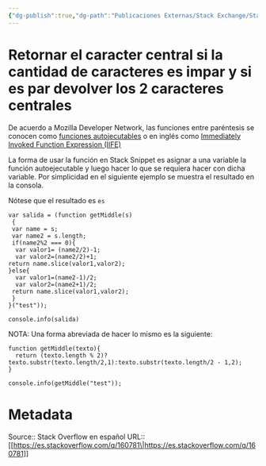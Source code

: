 ```yaml
---
{"dg-publish":true,"dg-path":"Publicaciones Externas/Stack Exchange/Stack Overflow en español/es.stackoverflow.com-160781.md","permalink":"/publicaciones-externas/stack-exchange/stack-overflow-en-espanol/es-stackoverflow-com-160781/","title":"Retornar el caracter central si la cantidad de caracteres es impar y si es par devolver los 2 caracteres centrales","hide":true,"noteIcon":"\"0\"","created":"2024-04-03T12:49:10.626-06:00","updated":"2024-04-05T16:43:53.764-06:00"}
---
```


# Retornar el caracter central si la cantidad de caracteres es impar y si es par devolver los 2 caracteres centrales

De acuerdo a Mozilla Developer Network, las funciones entre paréntesis se conocen como [funciones autojecutables][1] o en inglés como [Immediately Invoked Function Expression (IIFE)](https://developer.mozilla.org/en-US/docs/Glossary/IIFE)

La forma de usar la función en Stack Snippet es asignar a una variable la función autoejecutable y luego hacer lo que se requiera hacer con dicha variable. Por simplicidad en el siguiente ejemplo se muestra el resultado en la consola.

Nótese que el resultado es `es`

<!-- begin snippet: js hide: false console: true babel: false -->

<!-- language: lang-js -->

    var salida = (function getMiddle(s)
     {
     var name = s;
     var name2 = s.length;
     if(name2%2 === 0){
      var valor1= (name2/2)-1; 
      var valor2=(name2/2)+1;
    return name.slice(valor1,valor2);
    }else{
      var valor1=(name2-1)/2; 
      var valor2=(name2+1)/2;
     return name.slice(valor1,valor2);
     }
    }("test"));

    console.info(salida)

<!-- end snippet -->

NOTA: Una forma abreviada de hacer lo mismo es la siguiente:

<!-- begin snippet: js hide: false console: true babel: false -->

<!-- language: lang-js -->

    function getMiddle(texto){
      return (texto.length % 2)? texto.substr(texto.length/2,1):texto.substr(texto.length/2 - 1,2);
    }

    console.info(getMiddle("test"));

<!-- end snippet -->

  [1]: https://developer.mozilla.org/es/docs/Glossary/IIFE




# Metadata
Source:: Stack Overflow en español
URL:: [[https://es.stackoverflow.com/q/160781\|https://es.stackoverflow.com/q/160781]]

